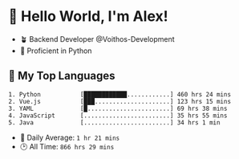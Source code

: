 # 👋 Hello World, I'm Alex!

- 🪴 Backend Developer @Voithos-Development
- 🐍 Proficient in Python

## 💚 My Top Languages
```
1. Python           [████████████............] 460 hrs 24 mins
2. Vue.js           [███.....................] 123 hrs 15 mins
3. YAML             [█.......................] 69 hrs 38 mins
4. JavaScript       [........................] 35 hrs 55 mins
5. Java             [........................] 34 hrs 1 min
```
- 💪 Daily Average: `1 hr 21 mins`
- 🕑 All Time: `866 hrs 29 mins`